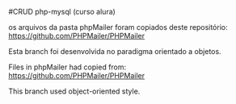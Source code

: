 #CRUD php-mysql (curso alura)

os arquivos da pasta phpMailer foram copiados deste repositório: https://github.com/PHPMailer/PHPMailer

Esta branch foi desenvolvida no paradigma orientado a objetos.

Files in phpMailer had copied from: https://github.com/PHPMailer/PHPMailer

This branch used object-oriented style.
